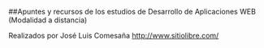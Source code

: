 ##Apuntes y recursos de los estudios de Desarrollo de Aplicaciones WEB
(Modalidad a distancia)

Realizados por José Luis Comesaña
http://www.sitiolibre.com/
